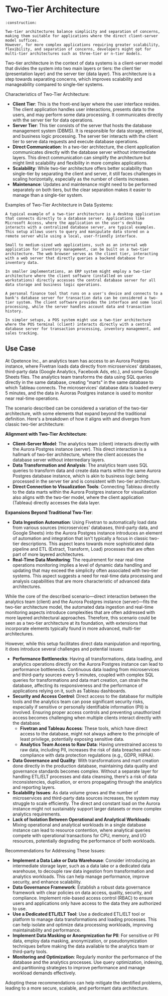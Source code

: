 # Two-Tier Architecture

```admonish warning title="Page under construction"
:construction:
```

```admonish tip title="Two-Tier Architecture"
Two-tier architectures balance simplicity and separation of concerns, making them suitable for applications where the direct client-server model suffices.
However, for more complex applications requiring greater scalability, flexibility, and separation of concerns, developers might opt for multi-tier architectures such as three-tier or n-tier models.
```

Two-tier architecture in the context of data systems is a client-server model that divides the system into two main layers or tiers: the client tier (presentation layer) and the server tier (data layer).
This architecture is a step towards separating concerns, which improves scalability and manageability compared to single-tier systems.

Characteristics of Two-Tier Architecture:

* **Client Tier**: This is the front-end layer where the user interface resides. The client application handles user interactions, presents data to the users, and may perform some data processing. It communicates directly with the server tier for data operations.
* **Server Tier**: This tier consists of the server that hosts the database management system (DBMS). It is responsible for data storage, retrieval, and business logic processing. The server tier interacts with the client tier to serve data requests and execute database operations.
* **Direct Communication**: In a two-tier architecture, the client application communicates directly with the database server without intermediate layers. This direct communication can simplify the architecture but might limit scalability and flexibility in more complex applications.
* **Scalability**: While two-tier architecture offers better scalability than single-tier by separating the client and server, it still faces challenges in scaling horizontally, especially as the number of clients increases.
* **Maintenance**: Updates and maintenance might need to be performed separately on both tiers, but the clear separation makes it easier to manage than a single-tier system.

Examples of Two-Tier Architecture in Data Systems:

```admonish example title="Desktop Database Applications"
A typical example of a two-tier architecture is a desktop application that connects directly to a database server. Applications like Microsoft Access, where the application on the user's desktop interacts with a centralized database server, are typical examples. This setup allows users to query and manipulate data stored on a remote server while using a local, user-friendly interface.
```

```admonish example title="Small Business Web Applications"
Small to medium-sized web applications, such as an internal web application for inventory management, can be built on a two-tier architecture. The web browser serves as the client tier, interacting with a web server that directly queries a backend database for inventory data.
```

```admonish example title="Enterprise Resource Planning (ERP) Systems"
In smaller implementations, an ERP system might employ a two-tier architecture where the client software (installed on user workstations) directly accesses the central database server for all data storage and business logic operations.
```

```admonish example title="Personal Finance Management Tools"
A personal finance tool that runs on a user's device and connects to a bank's database server for transaction data can be considered a two-tier system. The client software provides the interface and some local processing, while the server handles account data and transaction history.
```

```admonish example title="Point-of-Sale (POS) Systems"
In simpler setups, a POS system might use a two-tier architecture where the POS terminal (client) interacts directly with a central database server for transaction processing, inventory management, and sales tracking.
```

## Use Case

At Opetence Inc., an analytics team has access to an Aurora Postgres instance, where Fivetran loads data directly from microservices' databases, third-party data (Google Analytics, Facebook Ads, etc.), and some Google Sheets files.
The analytics team transforms the data using SQL queries directly in the same database, creating "marts" in the same database to which Tableau connects.
The microservices' database data is loaded every 5 minutes, and the data in Auroras Postgres instance is used to monitor near real-time operations.

The scenario described can be considered a variation of the two-tier architecture, with some elements that expand beyond the traditional definition. Here's a breakdown of how it aligns with and diverges from classic two-tier architecture:

**Alignment with Two-Tier Architecture**:

* **Client-Server Model**: The analytics team (client) interacts directly with the Aurora Postgres instance (server). This direct interaction is a hallmark of two-tier architecture, where the client accesses the database server without intermediary layers.
* **Data Transformation and Analysis**: The analytics team uses SQL queries to transform data and create data marts within the same Aurora Postgres database instance, which is akin to business logic being processed in the server tier and is consistent with two-tier architecture.
* **Direct Connection to Visualization Tools**: Connecting Tableau directly to the data marts within the Aurora Postgres instance for visualization also aligns with the two-tier model, where the client application (Tableau) directly accesses the data layer.

**Expansions Beyond Traditional Two-Tier**:

* **Data Ingestion Automation**: Using Fivetran to automatically load data from various sources (microservices' databases, third-party data, and Google Sheets) into the Aurora Postgres instance introduces an element of automation and integration that isn't typically a focus in classic two-tier descriptions. This aspect leans towards more sophisticated data pipeline and ETL (Extract, Transform, Load) processes that are often part of more layered architectures.
* **Real-Time Data Monitoring**: The requirement for near real-time operations monitoring implies a level of dynamic data handling and updating that may exceed the simplicity often associated with two-tier systems. This aspect suggests a need for real-time data processing and analysis capabilities that are more characteristic of advanced data architectures.

While the core of the described scenario—direct interaction between the analytics team (client) and the Aurora Postgres instance (server)—fits the two-tier architecture model, the automated data ingestion and real-time monitoring aspects introduce complexities that are often addressed with more layered architectural approaches.
Therefore, this scenario could be seen as a two-tier architecture at its foundation, with extensions that incorporate elements typically found in more advanced, multi-tier architectures.

However, while this setup facilitates direct data manipulation and reporting, it does introduce several challenges and potential issues:

* **Performance Bottlenecks**: Having all transformations, data loading, and analytics operations directly on the Aurora Postgres instance can lead to performance bottlenecks. Continuous data loading from microservices and third-party sources every 5 minutes, coupled with complex SQL queries for transformations and data mart creation, can strain the database, affecting its responsiveness and the performance of applications relying on it, such as Tableau dashboards.
* **Security and Access Control**: Direct access to the database for multiple tools and the analytics team can pose significant security risks, especially if sensitive or personally identifiable information (PII) is involved. Ensuring proper access controls and preventing unauthorized access becomes challenging when multiple clients interact directly with the database.
  * **Fivetran and Tableau Access**: These tools, which have direct access to the database, might not always adhere to the principle of least privilege, potentially exposing sensitive data.
  * **Analytics Team Access to Raw Data**: Having unrestrained access to raw data, including PII, increases the risk of data breaches and non-compliance with data protection regulations (e.g., GDPR, HIPAA).
* **Data Governance and Quality**: With transformations and mart creation done directly in the production database, maintaining data quality and governance standards becomes complex. Without a separate layer for handling ETL/ELT processes and data cleansing, there's a risk of data inconsistencies, duplication, or errors propagating through the analytics and reporting layers.
* **Scalability Issues**: As data volume grows and the number of microservices and third-party data sources increases, the system may struggle to scale efficiently. The direct and constant load on the Aurora instance might not sustainably support larger datasets or more complex analytics requirements.
* **Lack of Isolation Between Operational and Analytical Workloads**: Mixing operational and analytical workloads in a single database instance can lead to resource contention, where analytical queries compete with operational transactions for CPU, memory, and I/O resources, potentially degrading the performance of both workloads.

Recommendations for Addressing These Issues:

* **Implement a Data Lake or Data Warehouse**: Consider introducing an intermediate storage layer, such as a data lake or a dedicated data warehouse, to decouple raw data ingestion from transformation and analytics workloads. This can help manage performance, improve security, and enhance scalability.
* **Data Governance Framework**: Establish a robust data governance framework with clear policies on data access, quality, security, and compliance. Implement role-based access control (RBAC) to ensure users and applications only have access to the data they are authorized to use.
* **Use a Dedicated ETL/ELT Tool**: Use a dedicated ETL/ELT tool or platform to manage data transformations and loading processes. This can help isolate and optimize data processing workloads, improving maintainability and performance.
* **Implement Data Masking or Anonymization for PII**: For sensitive or PII data, employ data masking, anonymization, or pseudonymization techniques before making the data available to the analytics team or third-party tools.
* **Monitoring and Optimization**: Regularly monitor the performance of the database and the analytics processes. Use query optimization, indexing, and partitioning strategies to improve performance and manage workload demands effectively.

Adopting these recommendations can help mitigate the identified problems, leading to a more secure, scalable, and performant data architecture.